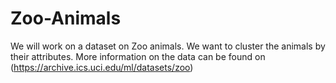 # Zoo-Animals
 We will work on a dataset on Zoo animals. We want to cluster the animals by their attributes.  More information on the data can be found on (https://archive.ics.uci.edu/ml/datasets/zoo)
